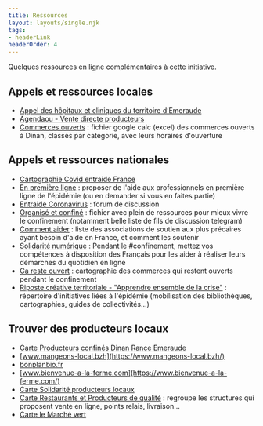```yaml
---
title: Ressources
layout: layouts/single.njk
tags:
- headerLink
headerOrder: 4
---
```


Quelques ressources en ligne complémentaires à cette initiative.

## Appels et ressources locales

- [Appel des hôpitaux et cliniques du territoire d’Emeraude](http://www.le-cepr.com/appel-des-hopitaux-et-cliniques-du-territoire-demeraude/)
- [Agendaou - Vente directe producteurs](https://www.agendaou.fr/les-produits-en-vente-direct-185627.html)
- [Commerces ouverts](https://docs.google.com/spreadsheets/u/1/d/e/2PACX-1vRNu7XykscBs5GF4y8TLKkdLlSTylhumkgCUn0OtilQ9bsr95G4mY5tfADy7_1E5SL-rLOPEvqdgok9/pubhtml) : fichier google calc (excel) des commerces ouverts à Dinan, classés par catégorie, avec leurs horaires d'ouverture


## Appels et ressources nationales

- [Cartographie Covid entraide France](https://covidentraide.gogocarto.fr/annuaire?fbclid=IwAR0ZmiOuZZM-DsGLi6PImOfrq5lCvNxxn68_bn7vuAjLMu54iPRwcpt1Mdk#/fiche/Bretagne/3/@47.72,-2.19,7z?cat=all)
- [En première ligne](https://enpremiereligne.fr/) : proposer de l'aide aux professionnels en première ligne de l'épidémie (ou en demander si vous en faites partie)
- [Entraide Coronavirus](https://www.entraidecoronavirus.fr/) : forum de discussion
- [Organisé et confiné](https://codimd.co.tools/s/k-lDYy-wW?fbclid=IwAR2IUkDRVCrZ2IbYOeDvUzuSybec27XXzO5U5Xfz8wERlDYMNrIZiuXJRak#) : fichier avec plein de ressources pour mieux vivre le confinement (notamment belle liste de fils de discussion telegram)
- [Comment aider](https://commentaider.fr/) : liste des associations de soutien aux plus précaires ayant besoin d'aide en France, et comment les soutenir
- [Solidarité numérique](https://solidarite-numerique.fr/) : Pendant le #confinement, mettez vos compétences à disposition des Français pour les aider à réaliser leurs démarches du quotidien en ligne
- [Ca reste ouvert](https://www.caresteouvert.fr/@48.454467,-2.050053,15.71) : cartographie des commerces qui restent ouverts pendant le confinement
- [Riposte créative territoriale - "Apprendre ensemble de la crise"](https://ripostecreativeterritoriale.xyz/?IniTiatives) : répertoire d'initiatives liées à l'épidémie (mobilisation des bibliothèques, cartographies, guides de collectivités...)

## Trouver des producteurs locaux

- [Carte Producteurs confinés Dinan Rance Emeraude](https://producteursdinan.gogocarto.fr)
- [www.mangeons-local.bzh](https://www.mangeons-local.bzh/)
- [bonplanbio.fr](https://bonplanbio.fr)
- [www.bienvenue-a-la-ferme.com](https://www.bienvenue-a-la-ferme.com/)
- [Carte Solidarité producteurs locaux](https://www.google.com/maps/d/u/1/viewer?fbclid=IwAR3xSVU9ApmvRcZxBJMOVgIu0gqkUyPTqW-sebY3mwXmYNc6r79UrKeMJqE&ll=48.27243948450031%2C-1.6914258005369902&z=10&mid=1LChbmKeP4pbmKcc-ZQ_zkQ_LY3yiHfZY)
- [Carte Restaurants et Producteurs de qualité](https://restaurantdequalite.fr/carte-interactive) : regroupe les structures qui proposent vente en ligne, points relais, livraison...
- [Carte le Marché vert](https://www.google.com/maps/d/u/0/viewer?mid=1Rd5Tu0dbRoM1elal_Rj6o1DkDG5ghkPn&ll=48.25411731004262%2C7.902119159934273&z=6)
